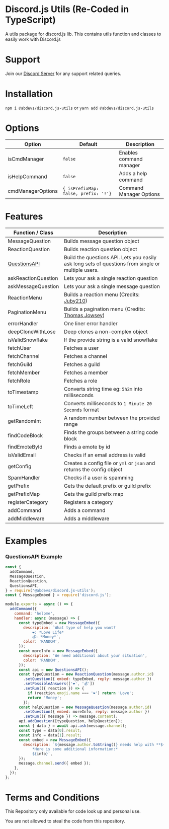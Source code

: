 # Discord.js Utils (Re-Coded in TypeScript)

A utils package for discord.js lib. This contains utils function and classes to easily work with Discord.js

# Support

Join our [Discord Server](http://discord.abdevs.org) for any support related queries.

# Installation

`npm i @abdevs/discord.js-utils` or `yarn add @abdevs/discord.js-utils`

# Options

| Option            | Default                              | Description             |
| ----------------- | ------------------------------------ | ----------------------- |
| isCmdManager      | `false`                              | Enables command manager |
| isHelpCommand     | `false`                              | Adds a help command     |
| cmdManagerOptions | `{ isPrefixMap: false, prefix: '!'}` | Command Manager Options |

# Features

| Function / Class                      | Description                                                                                        |
| ------------------------------------- | -------------------------------------------------------------------------------------------------- |
| MessageQuestion                       | Builds message question object                                                                     |
| ReactionQuestion                      | Builds reaction question object                                                                    |
| [QuestionsAPI](#questionsapi-example) | Build the questions API. Lets you easily ask long sets of questions from single or multiple users. |
| askReactionQuestion                   | Lets your ask a single reaction question                                                           |
| askMessageQuestion                    | Lets your ask a single message question                                                            |
| ReactionMenu                          | Builds a reaction menu (Credits: [Juby210](https://github.com/Juby210/discord.js-reaction-menu))   |
| PaginationMenu                        | Builds a pagination menu (Credits: [Thomas Jowsey](https://github.com/jowsey/discord.js-menu))     |
| errorHandler                          | One liner error handler                                                                            |
| deepCloneWithLose                     | Deep clones a non-complex object                                                                   |
| isValidSnowflake                      | If the provide string is a valid snowflake                                                         |
| fetchUser                             | Fetches a user                                                                                     |
| fetchChannel                          | Fetches a channel                                                                                  |
| fetchGuild                            | Fetches a guild                                                                                    |
| fetchMember                           | Fetches a member                                                                                   |
| fetchRole                             | Fetches a role                                                                                     |
| toTimestamp                           | Converts string time eg: `5h2m` into milliseconds                                                  |
| toTimeLeft                            | Converts milliseconds to `1 Minute 20 Seconds` format                                              |
| getRandomInt                          | A random number between the provided range                                                         |
| findCodeBlock                         | Finds the groups between a string code block                                                       |
| findEmoteById                         | Finds a emote by id                                                                                |
| isValidEmail                          | Checks if an email address is valid                                                                |
| getConfig                             | Creates a config file or `yml` or `json` and returns the config object                             |
| SpamHandler                           | Checks if a user is spamming                                                                       |
| getPrefix                             | Gets the default prefix or guild prefix                                                            |
| getPrefixMap                          | Gets the guild prefix map                                                                          |
| registerCategory                      | Registers a category                                                                               |
| addCommand                            | Adds a command                                                                                     |
| addMiddleware                         | Adds a middleware                                                                                  |

# Examples

### QuestionsAPI Example

```js
const {
  addCommand,
  MessageQuestion,
  ReactionQuestion,
  QuestionsAPI,
} = require('@abdevs/discord.js-utils');
const { MessageEmbed } = require('discord.js');

module.exports = async () => {
  addCommand({
    command: 'helpme',
    handler: async (message) => {
      const typeEmbed = new MessageEmbed({
        description: `What type of help you want?
            ❤: *Love Life*
            💰: *Money*`,
        color: 'RANDOM',
      });
      const moreInfo = new MessageEmbed({
        description: 'We need additional about your situation',
        color: 'RANDOM',
      });
      const api = new QuestionsAPI();
      const typeQuestion = new ReactionQuestion(message.author.id)
        .setQuestion({ embed: typeEmbed, reply: message.author })
        .setPossibleAnswers(['❤', '💰'])
        .setRun(({ reaction }) => {
          if (reaction.emoji.name === '❤') return 'Love';
          return 'Money';
        });
      const helpQuestion = new MessageQuestion(message.author.id)
        .setQuestion({ embed: moreInfo, reply: message.author })
        .setRun(({ message }) => message.content);
      api.addQuestion([typeQuestion, helpQuestion]);
      const { data } = await api.ask(message.channel);
      const type = data[0].result;
      const info = data[1].result;
      const embed = new MessageEmbed({
        description: `${message.author.toString()} needs help with **${type}**
            *Here is some additional information:*
            ${info}`,
      });
      message.channel.send({ embed });
    },
  });
};
```

# Terms and Conditions

This Repository only available for code look up and personal use.

You are not allowed to steal the code from this repository.
